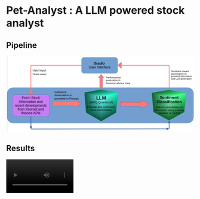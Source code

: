 # Pet-Analyst : A LLM powered stock analyst

## Pipeline
![](imgs/pipeline.png)

## Results
<video src='imgs/srf.mp4' width=180/>
